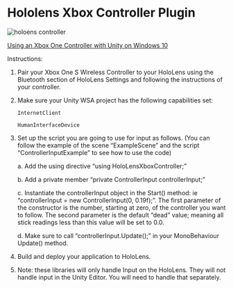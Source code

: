 # Hololens Xbox Controller Plugin

![holoens controller](https://user-images.githubusercontent.com/18353476/29101706-017fa182-7c69-11e7-9a7c-4aa6eaa3d432.jpg)

[Using an Xbox One Controller with Unity on Windows 10](https://ritchielozada.com/2016/01/16/part-11-using-an-xbox-one-controller-with-unity-on-windows-10/)

Instructions:

1)	Pair your Xbox One S Wireless Controller to your HoloLens using the Bluetooth section of HoloLens Settings and following the instructions of your controller.

2)	Make sure your Unity WSA project has the following capabilities set:

		InternetClient
		
		HumanInterfaceDevice
		
3)	Set up the script you are going to use for input as follows.  (You can follow the example of the scene “ExampleScene” and the script “ControllerInputExample” to see how to use the code)

	a.	Add the using directive “using HoloLensXboxController;”
	
	b.	Add a private member “private ControllerInput controllerInput;”
	
	c.	Instantiate the controllerInput object in the Start() method:  ie “controllerInput = new ControllerInput(0, 0.19f);”.  The first parameter of the constructor is the number, starting at zero, of the controller you want to follow.  The second parameter is the default “dead” value; meaning all stick readings less than this value will be set to 0.0.
	
	d.	Make sure to call “controllerInput.Update();” in your MonoBehaviour Update() method.
	
4)	Build and deploy your application to HoloLens.

5)	Note:  these libraries will only handle Input on the HoloLens.  They will not handle input in the Unity Editor.  You will need to handle that separately.

